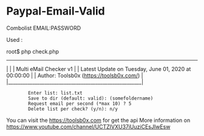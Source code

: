 # Paypal-Email-Valid

Combolist EMAIL:PASSWORD

Used :

root$ php check.php

 _______________________________________________________
|                                                       |
|                Multi eMail Checker v1                 |
|  Latest Update on Tuesday, June 01, 2020 at 00:00:00  |
|      Author: Toolsb0x (https://toolsb0x.com/)         |
|_______________________________________________________|
            
            Enter list: list.txt
            Save to dir (default: valid): (somefoldername)
            Request email per second (*max 10) ? 5
            Delete list per check? (y/n): n/y
            


You can visit the https://toolsb0x.com for get the api More information on https://www.youtube.com/channel/UCTZIVXU37iUuziCEsJIwEsw
